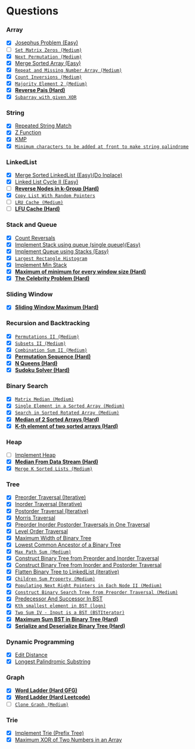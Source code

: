# Questions

### Array
- [x] [Josephus Problem (Easy)](https://practice.geeksforgeeks.org/problems/josephus-problem/1)
- [ ] [`Set Matrix Zeros (Medium)`](https://leetcode.com/problems/set-matrix-zeroes/)
- [x] [`Next Permutation (Medium)`](https://leetcode.com/problems/next-permutation/)
- [x] [Merge Sorted Array (Easy)](https://leetcode.com/problems/merge-sorted-array/)
- [x] [`Repeat and Missing Number Array (Medium)`](https://www.interviewbit.com/problems/repeat-and-missing-number-array/)
- [x] [`Count Inversions (Medium)`](https://www.codingninjas.com/codestudio/problems/count-inversions_615?leftPanelTab=0)
- [x] [`Majority Element 2 (Medium)`](https://leetcode.com/problems/majority-element-ii/)
- [x] [**Reverse Pais (Hard)**](https://leetcode.com/problems/reverse-pairs/)
- [x] [`Subarray with given XOR`](https://www.interviewbit.com/problems/subarray-with-given-xor/)

### String
- [x] [Repeated String Match](https://leetcode.com/problems/repeated-string-match/)
- [x] [Z Function](https://www.codingninjas.com/codestudio/problems/1112619?topList=striver-sde-sheet-problems&utm_source=striver&utm_medium=website&leftPanelTab=0)
- [x] [KMP](https://www.codingninjas.com/codestudio/problems/1112621?topList=striver-sde-sheet-problems&utm_source=striver&utm_medium=website)
- [x] [`Minimum characters to be added at front to make string palindrome`](https://practice.geeksforgeeks.org/problems/minimum-characters-to-be-added-at-front-to-make-string-palindrome/1)

### LinkedList
- [x] [Merge Sorted LinkedList (Easy)(Do Inplace)](https://leetcode.com/problems/merge-two-sorted-lists/)
- [x] [Linked List Cycle II (Easy)](https://leetcode.com/problems/linked-list-cycle-ii/)
- [ ] [**Reverse Nodes in k-Group (Hard)**](https://leetcode.com/problems/reverse-nodes-in-k-group/)
- [x] [`Copy List With Random Pointers`](https://leetcode.com/problems/copy-list-with-random-pointer/)
- [ ] [`LRU Cache (Medium)`](https://leetcode.com/problems/lru-cache/)
- [ ] [**LFU Cache (Hard)**](https://leetcode.com/problems/lfu-cache/)

### Stack and Queue
- [x] [Count Reversals](https://practice.geeksforgeeks.org/problems/count-the-reversals0401/1)
- [x] [Implement Stack using queue (single queue)(Easy)](https://leetcode.com/problems/implement-stack-using-queues/)
- [x] [Implement Queue using Stacks (Easy)](https://leetcode.com/problems/implement-queue-using-stacks/)
- [x] [`Largest Rectangle Histogram`](https://leetcode.com/problems/largest-rectangle-in-histogram/)
- [x] [Implement Min Stack](https://leetcode.com/problems/min-stack/)
- [x] [**Maximum of minimum for every window size (Hard)**](https://www.codingninjas.com/codestudio/problems/max-of-min_982935?topList=striver-sde-sheet-problems&utm_source=striver&utm_medium=website)
- [x] [**The Celebrity Problem (Hard)**](https://www.codingninjas.com/codestudio/problems/the-celebrity-problem_982769?topList=striver-sde-sheet-problems&utm_source=striver&utm_medium=website&leftPanelTab=0)

### Sliding Window
- [x] [**Sliding Window Maximum (Hard)**](https://leetcode.com/problems/sliding-window-maximum/)

### Recursion and Backtracking
- [x] [`Permutations II (Medium)`](https://leetcode.com/problems/permutations-ii/)
- [x] [`Subsets II (Medium)`](https://leetcode.com/problems/subsets-ii/)
- [x] [`Combination Sum II (Medium)`](https://leetcode.com/problems/combination-sum-ii/)
- [x] [**Permutation Sequence (Hard)**](https://leetcode.com/problems/permutation-sequence/)
- [x] [**N Queens (Hard)**](https://leetcode.com/problems/n-queens/)
- [x] [**Sudoku Solver (Hard)**](https://leetcode.com/problems/sudoku-solver/)

### Binary Search
- [x] [`Matrix Median (Medium)`](https://www.interviewbit.com/problems/matrix-median/)
- [x] [`Single Element in a Sorted Array (Medium)`](https://leetcode.com/problems/single-element-in-a-sorted-array/)
- [x] [`Search in Sorted Rotated Array (Medium)`](https://leetcode.com/problems/search-in-rotated-sorted-array/)
- [x] [**Median of 2 Sorted Arrays (Hard)**](https://leetcode.com/problems/median-of-two-sorted-arrays/)
- [x] [**K-th element of two sorted arrays (Hard)**](https://practice.geeksforgeeks.org/problems/k-th-element-of-two-sorted-array1317/1)

### Heap
- [ ] [Implement Heap](https://www.codingninjas.com/codestudio/problems/min-heap_4691801?topList=striver-sde-sheet-problems&utm_source=striver&utm_medium=website&leftPanelTab=2)
- [x] [**Median From Data Stream (Hard)**](https://leetcode.com/problems/find-median-from-data-stream/)
- [x] [`Merge K Sorted Lists (Medium)`](https://leetcode.com/problems/merge-k-sorted-lists/)

### Tree
- [x] [Preorder Traversal (Iterative)](https://leetcode.com/problems/binary-tree-preorder-traversal/)
- [x] [Inorder Traversal (Iterative)](https://leetcode.com/problems/binary-tree-inorder-traversal/)
- [x] [Postorder Traversal (Iterative)](https://leetcode.com/problems/binary-tree-postorder-traversal/)
- [x] [Morris Traversal](https://leetcode.com/problems/binary-tree-inorder-traversal/)
- [x] [Preorder Inorder Postorder Traversals in One Traversal](https://www.codingninjas.com/codestudio/problems/981269?topList=striver-sde-sheet-problems&utm_source=striver&utm_medium=website&leftPanelTab=0)
- [x] [Level Order Traversal](https://leetcode.com/problems/binary-tree-level-order-traversal/)
- [x] [Maximum Width of Binary Tree](https://leetcode.com/problems/maximum-width-of-binary-tree/)
- [x] [Lowest Common Ancestor of a Binary Tree](https://leetcode.com/problems/lowest-common-ancestor-of-a-binary-tree/)
- [x] [`Max Path Sum (Medium)`](https://leetcode.com/problems/binary-tree-maximum-path-sum/)
- [x] [Construct Binary Tree from Preorder and Inorder Traversal](https://leetcode.com/problems/construct-binary-tree-from-preorder-and-inorder-traversal/)
- [x] [Construct Binary Tree from Inorder and Postorder Traversal](https://leetcode.com/problems/construct-binary-tree-from-inorder-and-postorder-traversal/)
- [x] [Flatten Binary Tree to LinkedList (iterative)](https://leetcode.com/problems/flatten-binary-tree-to-linked-list/)
- [x] [`Children Sum Property (Medium)`](https://www.codingninjas.com/codestudio/problems/childrensumproperty_790723?topList=striver-sde-sheet-problems&utm_source=striver&utm_medium=website&leftPanelTab=0)
- [x] [`Populating Next Right Pointers in Each Node II (Medium)`](https://leetcode.com/problems/populating-next-right-pointers-in-each-node-ii/)
- [x] [`Construct Binary Search Tree from Preorder Traversal (Medium)`](https://leetcode.com/problems/construct-binary-search-tree-from-preorder-traversal/)
- [x] [Predecessor And Successor In BST](https://www.codingninjas.com/codestudio/problems/893049?topList=striver-sde-sheet-problems&utm_source=striver&utm_medium=website&leftPanelTab=0)
- [x] [`Kth smallest element in BST (logn)`](https://leetcode.com/problems/kth-smallest-element-in-a-bst/)
- [x] [`Two Sum IV - Input is a BST (BSTIterator)`](https://leetcode.com/problems/two-sum-iv-input-is-a-bst/)
- [x] [**Maximum Sum BST in Binary Tree (Hard)**](https://leetcode.com/problems/maximum-sum-bst-in-binary-tree/)
- [x] [**Serialize and Deserialize Binary Tree (Hard)**](https://leetcode.com/problems/serialize-and-deserialize-binary-tree/)

### Dynamic Programming
- [x] [Edit Distance](https://leetcode.com/problems/edit-distance/)
- [x] [Longest Palindromic Substring](https://practice.geeksforgeeks.org/problems/longest-palindrome-in-a-string/0)

### Graph
- [x] [**Word Ladder (Hard GFG)**](https://practice.geeksforgeeks.org/problems/word-ladder-ii/1)
- [x] [**Word Ladder (Hard Leetcode)**](https://leetcode.com/problems/word-ladder-ii/)
- [ ] [`Clone Graph (Medium)`](https://leetcode.com/problems/clone-graph/)

### Trie
- [x] [Implement Trie (Prefix Tree)](https://leetcode.com/problems/implement-trie-prefix-tree/)
- [x] [Maximum XOR of Two Numbers in an Array](https://leetcode.com/problems/maximum-xor-of-two-numbers-in-an-array/)